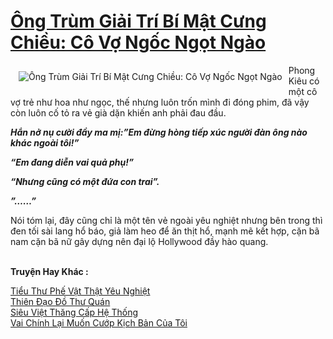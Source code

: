<a href="https://utruyen.com/ong-trum-giai-tri-bi-mat-cung-chieu-co-vo-ngoc-ngot-ngao/17397/" title="Ông Trùm Giải Trí Bí Mật Cưng Chiều: Cô Vợ Ngốc Ngọt Ngào"><h1>Ông Trùm Giải Trí Bí Mật Cưng Chiều: Cô Vợ Ngốc Ngọt Ngào</h1></a><div style="display:table"><img align="right" style="float: left; padding: 10px;" src="https://utruyen.com/images/story/200x260/ong-trum-giai-tri-bi-mat-cung-chieu-co-vo-ngoc-ngot-ngao.jpg" alt="Ông Trùm Giải Trí Bí Mật Cưng Chiều: Cô Vợ Ngốc Ngọt Ngào">Phong Kiêu có một cô vợ trẻ như hoa như ngọc, thế nhưng luôn trốn mình đi đóng phim, đã vậy còn luôn cố tỏ ra vẻ già dặn khiến anh phải đau đầu.<p></p>***<p></p>Hắn nở nụ cười đầy ma mị:”Em đừng hòng tiếp xúc người đàn ông nào khác ngoài tôi!”<p></p>“Em đang diễn vai quả phụ!”<p></p>“Nhưng cũng có một đứa con trai”.<p></p>”……”<p></p>***<p></p>Nói tóm lại, đây cũng chỉ là một tên vẻ ngoài yêu nghiệt nhưng bên trong thì đen tối sài lang hổ báo, giả làm heo để ăn thịt hổ, mạnh mẽ kết hợp, cặn bã nam cặn bã nữ gây dựng nên đại lộ Hollywood đầy hào quang.</div><p><br><b>Truyện Hay Khác :</b></p><a href="https://utruyen.com/tieu-thu-phe-vat-that-yeu-nghiet/6681/" alt="Tiểu Thư Phế Vật Thật Yêu Nghiệt">Tiểu Thư Phế Vật Thật Yêu Nghiệt</a><br/><a href="https://github.com/quanluxury/truyenhot/tree/master/truyenhay/16819/" alt="Thiên Đạo Đồ Thư Quán">Thiên Đạo Đồ Thư Quán</a><br/><a href="https://truyenngontinhay.wordpress.com/2019/10/03/sieu-viet-thang-cap-he-thong/" alt="Siêu Việt Thăng Cấp Hệ Thống">Siêu Việt Thăng Cấp Hệ Thống</a><br/><a href="https://dammyh.wordpress.com/2019/11/07/vai-chinh-lai-muon-cuop-kich-ban-cua-toi/" alt="Vai Chính Lại Muốn Cướp Kịch Bản Của Tôi">Vai Chính Lại Muốn Cướp Kịch Bản Của Tôi</a><br/>